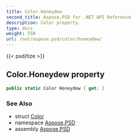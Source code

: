 ```yaml
---
title: Color.Honeydew
second_title: Aspose.PSD for .NET API Reference
description: Color property. 
type: docs
weight: 550
url: /net/aspose.psd/color/honeydew/
---
```

{{< psd/tize >}}
## Color.Honeydew property

```csharp
public static Color Honeydew { get; }
```

### See Also

* struct [Color](../)
* namespace [Aspose.PSD](../../color/)
* assembly [Aspose.PSD](../../../)



